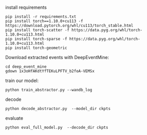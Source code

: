 install requirements
```
pip install -r requirements.txt
pip install torch==1.10.0+cu113 -f https://download.pytorch.org/whl/cu113/torch_stable.html
pip install torch-scatter -f https://data.pyg.org/whl/torch-1.10.0+cu113.html
pip install torch-sparse -f https://data.pyg.org/whl/torch-1.10.0+cu113.html
pip install torch-geometric
```

Download extracted events with DeepEventMine:
```
cd deep_event_mine
gdown 1x3oHfAKdtYfTEKuLPFTV_b2foA-VEMSx
```

train our model:
```
python train_abstractor.py --wandb_log
```

decode

```
python decode_abstractor.py  --model_dir ckpts
```


evaluate 

```
python eval_full_model.py  --decode_dir ckpts 
```
